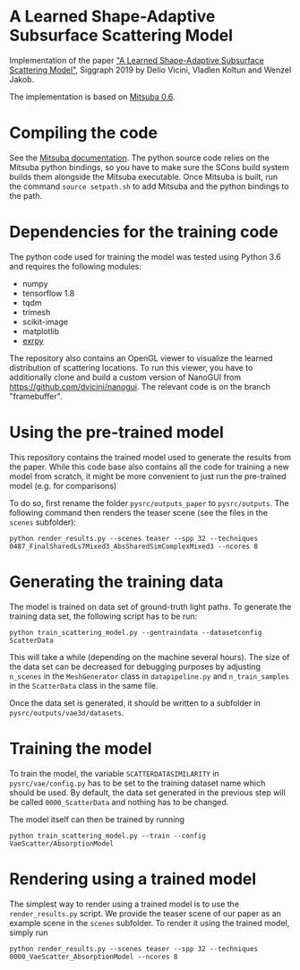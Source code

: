 A Learned Shape-Adaptive Subsurface Scattering Model
===================================

Implementation of the paper ["A Learned Shape-Adaptive Subsurface Scattering Model"](https://rgl.epfl.ch/publications/Vicini2019Learned), Siggraph 2019 by Delio Vicini, Vladlen Koltun and Wenzel Jakob.

The implementation is based on [Mitsuba 0.6](https://github.com/mitsuba-renderer/mitsuba).

# Compiling the code 
See the [Mitsuba documentation](http://mitsuba-renderer.org/docs.html). 
The python source code relies on the Mitsuba python bindings, 
so you have to make sure the SCons build system builds them alongside the Mitsuba executable. 
Once Mitsuba is built, run the command `source setpath.sh` to add Mitsuba and the python bindings to the path.

# Dependencies for the training code 
The python code used for training the model was tested using Python 3.6 and requires the following modules: 
* numpy
* tensorflow 1.8
* tqdm
* trimesh
* scikit-image
* matplotlib
* [exrpy](https://github.com/rgl-epfl/exrpy)

The repository also contains an OpenGL viewer to visualize the learned distribution of scattering locations. 
To run this viewer, you have to additionally clone and build a custom version of NanoGUI from https://github.com/dvicini/nanogui. 
The relevant code is on the branch "framebuffer". 

# Using the pre-trained model 
This repository contains the trained model used to generate the results from the paper. 
While this code base also contains all the code for training a new model from scratch, 
it might be more convenient to just run the pre-trained model (e.g. for comparisons)

To do so, first rename the folder `pysrc/outputs_paper` to `pysrc/outputs`. 
The following command then renders the teaser scene (see the files in the `scenes` subfolder):
```
python render_results.py --scenes teaser --spp 32 --techniques 0487_FinalSharedLs7Mixed3_AbsSharedSimComplexMixed3 --ncores 8
```



# Generating the training data 
The model is trained on data set of ground-truth light paths. 
To generate the training data set, the following script has to be run: 

```
python train_scattering_model.py --gentraindata --datasetconfig ScatterData
```

This will take a while (depending on the machine several hours). 
The size of the data set can be decreased for debugging purposes by adjusting `n_scenes` in the `MeshGenerator` class in `datapipeline.py` and `n_train_samples` in the `ScatterData` class in the same file.

Once the data set is generated, it should be written to a subfolder in `pysrc/outputs/vae3d/datasets`. 

# Training the model 
To train the model, the variable `SCATTERDATASIMILARITY` in `pysrc/vae/config.py` has to be set to the training dataset name which should be used. 
By default, the data set generated in the previous step will be called `0000_ScatterData` and nothing has to be changed. 

The model itself can then be trained by running 
```
python train_scattering_model.py --train --config VaeScatter/AbsorptionModel
```


# Rendering using a trained model 

The simplest way to render using a trained model is to use the `render_results.py` script.
We provide the teaser scene of our paper as an example scene in the `scenes` subfolder.
To render it using the trained model, simply run
```
python render_results.py --scenes teaser --spp 32 --techniques 0000_VaeScatter_AbsorptionModel --ncores 8
```